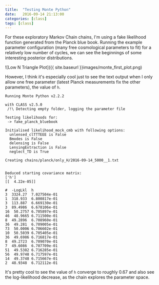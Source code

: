 ```yaml
---
title:  "Testing Monte Python"
date:   2016-09-14 21:13:00
categories: [class]
tags: [class]
---
```


For these exploratory Markov Chain chains, I'm using a fake likelihood function generated from the Planck blue book. Running the example parameter configuration (many free cosmological parameters to fit) for a relatively low number of cycles, we can see the beginnings of some interesting posterior distributions.

![Low N Triangle Plot]({{ site.baseurl }}images/monte_first_plot.png)

However, I think it's especially cool just to see the text output when I only allow one free parameter (latest Planck measurements fix the other parameters), the value of `h`.


~~~~~~
Running Monte Python v2.2.2

with CLASS v2.5.0
 /!\ Detecting empty folder, logging the parameter file

Testing likelihoods for:
 -> fake_planck_bluebook

Initialised likelihood_mock_cmb with following options:
  unlensed_clTTTEEE is False
  Bmodes is False
  delensing is False
  LensingExtraction is False
  neglect_TD is True

Creating chains/planck/only_H/2016-09-14_5000__1.txt


Deduced starting covariance matrix:
['h']
[[  4.22e-05]]

#  -LogLkl	h               
3  3324.27	7.027504e-01	
1  318.933	6.800817e-01	
3  113.887	6.669130e-01	
3  89.4986	6.678106e-01	
16  50.2757	6.705897e-01	
46  48.9665	6.711500e-01	
8  49.2896	6.708960e-01	
36  49.281	6.709005e-01	
73  50.0006	6.706602e-01	
10  50.5039	6.705405e-01	
36  49.6986	6.716817e-01	
8  49.2723	6.709070e-01	
7  49.6086	6.707709e-01	
51  49.5382	6.716285e-01	
56  49.9748	6.717597e-01	
14  49.3748	6.715667e-01	
2  48.9348	6.712112e-01
~~~~~~

It's pretty cool to see the value of `h` converge to roughly 0.67 and also see the log-likelihood decrease, as the chain explores the parameter space.

